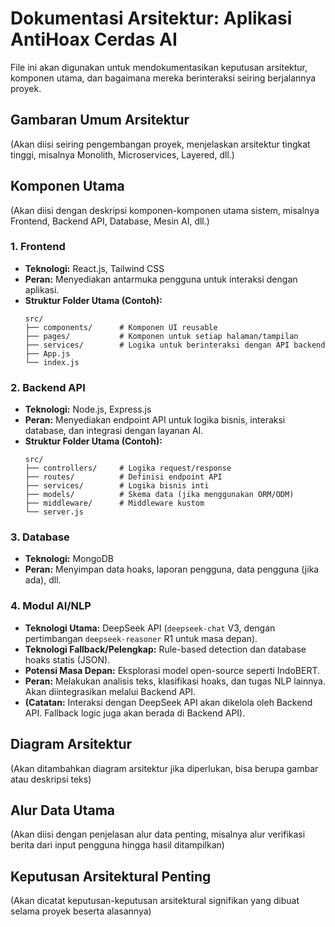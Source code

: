 # Dokumentasi Arsitektur: Aplikasi AntiHoax Cerdas AI

File ini akan digunakan untuk mendokumentasikan keputusan arsitektur, komponen utama, dan bagaimana mereka berinteraksi seiring berjalannya proyek.

## Gambaran Umum Arsitektur

(Akan diisi seiring pengembangan proyek, menjelaskan arsitektur tingkat tinggi, misalnya Monolith, Microservices, Layered, dll.)

## Komponen Utama

(Akan diisi dengan deskripsi komponen-komponen utama sistem, misalnya Frontend, Backend API, Database, Mesin AI, dll.)

### 1. Frontend
*   **Teknologi:** React.js, Tailwind CSS
*   **Peran:** Menyediakan antarmuka pengguna untuk interaksi dengan aplikasi.
*   **Struktur Folder Utama (Contoh):**
    ```
    src/
    ├── components/      # Komponen UI reusable
    ├── pages/           # Komponen untuk setiap halaman/tampilan
    ├── services/        # Logika untuk berinteraksi dengan API backend
    ├── App.js
    └── index.js
    ```

### 2. Backend API
*   **Teknologi:** Node.js, Express.js
*   **Peran:** Menyediakan endpoint API untuk logika bisnis, interaksi database, dan integrasi dengan layanan AI.
*   **Struktur Folder Utama (Contoh):**
    ```
    src/
    ├── controllers/     # Logika request/response
    ├── routes/          # Definisi endpoint API
    ├── services/        # Logika bisnis inti
    ├── models/          # Skema data (jika menggunakan ORM/ODM)
    ├── middleware/      # Middleware kustom
    └── server.js
    ```

### 3. Database
*   **Teknologi:** MongoDB
*   **Peran:** Menyimpan data hoaks, laporan pengguna, data pengguna (jika ada), dll.

### 4. Modul AI/NLP
*   **Teknologi Utama:** DeepSeek API (`deepseek-chat` V3, dengan pertimbangan `deepseek-reasoner` R1 untuk masa depan).
*   **Teknologi Fallback/Pelengkap:** Rule-based detection dan database hoaks statis (JSON).
*   **Potensi Masa Depan:** Eksplorasi model open-source seperti IndoBERT.
*   **Peran:** Melakukan analisis teks, klasifikasi hoaks, dan tugas NLP lainnya. Akan diintegrasikan melalui Backend API.
*   **(Catatan:** Interaksi dengan DeepSeek API akan dikelola oleh Backend API. Fallback logic juga akan berada di Backend API).

## Diagram Arsitektur

(Akan ditambahkan diagram arsitektur jika diperlukan, bisa berupa gambar atau deskripsi teks)

## Alur Data Utama

(Akan diisi dengan penjelasan alur data penting, misalnya alur verifikasi berita dari input pengguna hingga hasil ditampilkan)

## Keputusan Arsitektural Penting

(Akan dicatat keputusan-keputusan arsitektural signifikan yang dibuat selama proyek beserta alasannya)